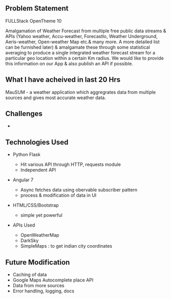 ## Problem Statement
FULLStack OpenTheme 10

Amalgamation of Weather Forecast from multiple free public data streams & APIs (Yahoo weather, Accu-weather, ForecastIo, Weather Underground, Aeris-weather, Open-weather Map etc.& many more. A more detailed list can be furnished later) & amalgamate these through some statistical averaging to produce a single integrated weather forecast stream for a particular geo location within a certain Km radius. We would like to provide this information on our App & also publish an API if​ possible.




## What I have acheived in last 20 Hrs

MauSUM - a weather application which aggregrates data from multiple sources and gives most accurate weather data.

## Challenges
- 



## Technologies Used

- Python Flask 
    - Hit various API through HTTP, requests module
    - Independent API
- Angular 7
    - Async fetches data using obervable subscriber pattern
    - process & modification of data in UI

- HTML/CSS/Bootstrap
    - simple yet powerful

- APIs Used
    - OpenWeatherMap
    - DarkSky
    - SimpleMaps : to get indian city coordinates



## Future Modification

- Caching of data
- Google Maps Autocomplete place API
- Data from more sources
- Error handling, logging, docs 